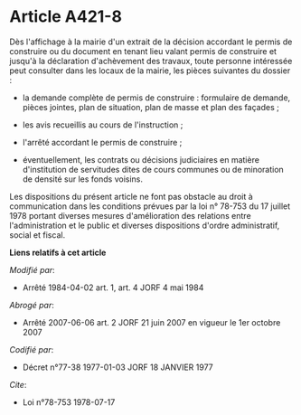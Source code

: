 # Article A421-8

Dès l'affichage à la mairie d'un extrait de la décision accordant le permis de construire ou du document en tenant lieu
valant permis de construire et jusqu'à la déclaration d'achèvement des travaux, toute personne intéressée peut consulter dans
les locaux de la mairie, les pièces suivantes du dossier :

- la demande complète de permis de construire : formulaire de demande, pièces jointes, plan de situation, plan de masse et
plan des façades ;

- les avis recueillis au cours de l'instruction ;

- l'arrêté accordant le permis de construire ;

- éventuellement, les contrats ou décisions judiciaires en matière d'institution de servitudes dites de cours communes ou de
minoration de densité sur les fonds voisins. 

Les dispositions du présent article ne font pas obstacle au droit à communication dans les conditions prévues par la loi n°
78-753 du 17 juillet 1978 portant diverses mesures d'amélioration des relations entre l'administration et le public et
diverses dispositions d'ordre administratif, social et fiscal.

**Liens relatifs à cet article**

_Modifié par_:

  - Arrêté 1984-04-02 art. 1, art. 4 JORF 4 mai 1984

_Abrogé par_:

  - Arrêté 2007-06-06 art. 2 JORF 21 juin 2007 en vigueur le 1er octobre 2007

_Codifié par_:

  - Décret n°77-38 1977-01-03 JORF 18 JANVIER 1977

_Cite_:

  - Loi n°78-753 1978-07-17
